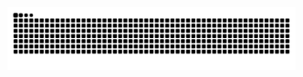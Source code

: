 <picture>
  <source media="(prefers-color-scheme: dark)" srcset="https://raw.githubusercontent.com/lokdestro/lokdestro/output/github-contribution-grid-snake-dark.svg">
  <source media="(prefers-color-scheme: light)" srcset="https://raw.githubusercontent.com/lokdestro/lokdestro/output/github-contribution-grid-snake.svg">
  <img alt="github contribution grid snake animation" src="https://raw.githubusercontent.com/lokdestro/lokdestro/output/github-contribution-grid-snake.svg">
</picture>
